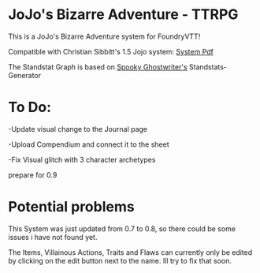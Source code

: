 # JoJo's Bizarre Adventure - TTRPG 

This is a JoJo's Bizarre Adventure system for FoundryVTT! 


Compatible with Christian Sibbitt's 1.5 Jojo system: 
[System Pdf](https://cdn.discordapp.com/attachments/528362834581520394/709513701199446077/Jojos_Bizarre_Tabletop_1_5.pdf)

The Standstat Graph is based on [Spooky Ghostwriter's](https://spooky-ghostwriter.tumblr.com/) Standstats-Generator

# To Do:

-Update visual change to the Journal page 

-Upload Compendium and connect it to the sheet

-Fix Visual glitch with 3 character archetypes 

prepare for 0.9

# Potential problems

This System was just updated from 0.7 to 0.8, so there could be some issues i have not found yet. 

The Items, Villainous Actions, Traits and Flaws can currently only be edited by clicking on the edit button next to the name. Ill try to fix that soon.
